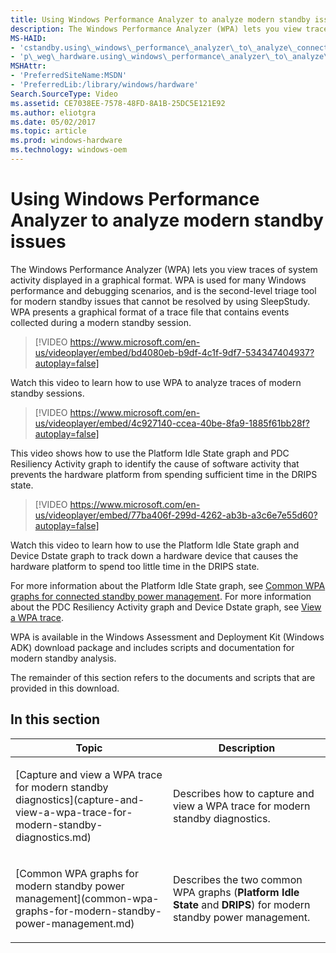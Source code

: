 ```yaml
---
title: Using Windows Performance Analyzer to analyze modern standby issues
description: The Windows Performance Analyzer (WPA) lets you view traces of system activity displayed in a graphical format.
MS-HAID:
- 'cstandby.using\_windows\_performance\_analyzer\_to\_analyze\_connected\_standby\_issues'
- 'p\_weg\_hardware.using\_windows\_performance\_analyzer\_to\_analyze\_modern\_standby\_issues'
MSHAttr:
- 'PreferredSiteName:MSDN'
- 'PreferredLib:/library/windows/hardware'
Search.SourceType: Video
ms.assetid: CE7038EE-7578-48FD-8A1B-25DC5E121E92
ms.author: eliotgra
ms.date: 05/02/2017
ms.topic: article
ms.prod: windows-hardware
ms.technology: windows-oem
---
```


# Using Windows Performance Analyzer to analyze modern standby issues


The Windows Performance Analyzer (WPA) lets you view traces of system activity displayed in a graphical format. WPA is used for many Windows performance and debugging scenarios, and is the second-level triage tool for modern standby issues that cannot be resolved by using SleepStudy. WPA presents a graphical format of a trace file that contains events collected during a modern standby session.

> [!VIDEO https://www.microsoft.com/en-us/videoplayer/embed/bd4080eb-b9df-4c1f-9df7-534347404937?autoplay=false]

Watch this video to learn how to use WPA to analyze traces of modern standby sessions.

> [!VIDEO https://www.microsoft.com/en-us/videoplayer/embed/4c927140-ccea-40be-8fa9-1885f61bb28f?autoplay=false]

This video shows how to use the Platform Idle State graph and PDC Resiliency Activity graph to identify the cause of software activity that prevents the hardware platform from spending sufficient time in the DRIPS state.

> [!VIDEO https://www.microsoft.com/en-us/videoplayer/embed/77ba406f-299d-4262-ab3b-a3c6e7e55d60?autoplay=false]

Watch this video to learn how to use the Platform Idle State graph and Device Dstate graph to track down a hardware device that causes the hardware platform to spend too little time in the DRIPS state.

For more information about the Platform Idle State graph, see [Common WPA graphs for connected standby power management](common-wpa-graphs-for-modern-standby-power-management.md). For more information about the PDC Resiliency Activity graph and Device Dstate graph, see [View a WPA trace](capture-and-view-a-wpa-trace-for-modern-standby-diagnostics.md#view-a-wpa-trace).

WPA is available in the Windows Assessment and Deployment Kit (Windows ADK) download package and includes scripts and documentation for modern standby analysis.

The remainder of this section refers to the documents and scripts that are provided in this download.

## In this section


<table>
<colgroup>
<col width="50%" />
<col width="50%" />
</colgroup>
<thead>
<tr class="header">
<th>Topic</th>
<th>Description</th>
</tr>
</thead>
<tbody>
<tr class="odd">
<td><p>[Capture and view a WPA trace for modern standby diagnostics](capture-and-view-a-wpa-trace-for-modern-standby-diagnostics.md)</p></td>
<td><p>Describes how to capture and view a WPA trace for modern standby diagnostics.</p></td>
</tr>
<tr class="even">
<td><p>[Common WPA graphs for modern standby power management](common-wpa-graphs-for-modern-standby-power-management.md)</p></td>
<td><p>Describes the two common WPA graphs (<strong>Platform Idle State</strong> and <strong>DRIPS</strong>) for modern standby power management.</p></td>
</tr>
</tbody>
</table>

 

 

 






